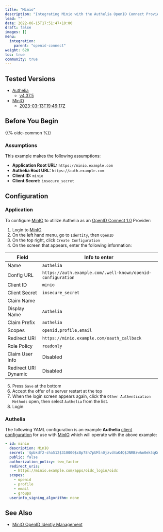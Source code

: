 ```yaml
---
title: "Minio"
description: "Integrating Minio with the Authelia OpenID Connect Provider."
lead: ""
date: 2022-06-15T17:51:47+10:00
draft: false
images: []
menu:
  integration:
    parent: "openid-connect"
weight: 620
toc: true
community: true
---
```


## Tested Versions

* [Authelia]
  * [v4.37.5](https://github.com/authelia/authelia/releases/tag/v4.37.5)
* [MinIO]
  * [2023-03-13T19:46:17Z](https://github.com/minio/minio/releases/tag/RELEASE.2023-03-13T19-46-17Z)

## Before You Begin

{{% oidc-common %}}

### Assumptions

This example makes the following assumptions:

* __Application Root URL:__ `https://minio.example.com`
* __Authelia Root URL:__ `https://auth.example.com`
* __Client ID:__ `minio`
* __Client Secret:__ `insecure_secret`

## Configuration

### Application

To configure [MinIO] to utilize Authelia as an [OpenID Connect 1.0] Provider:

1. Login to [MinIO]
2. On the left hand menu, go to `Identity`, then `OpenID`
3. On the top right, click `Create Configuration`
4. On the screen that appears, enter the following information:

| Field | Info to enter |
| ----- | ----- | 
| Name | `authelia` |
| Config URL | `https://auth.example.com/.well-known/openid-configuration` |
| Client ID | `minio` |
| Client Secret | `insecure_secret` |
| Claim Name | <blank> |
| Display Name | `Authelia` |
| Claim Prefix | `authelia` |
| Scopes | `openid,profile,email` |
| Redirect URI | `https://minio.example.com/oauth_callback` |
| Role Policy | `readonly` |
| Claim User Info | Disabled |
| Redirect URI Dynamic | Disabled |

5. Press `Save` at the bottom
6. Accept the offer of a server restart at the top
7. When the login screen appears again, click the `Other Authentication Methods` open, then select `Authelia` from the list.
8. Login

  
### Authelia

The following YAML configuration is an example __Authelia__
[client configuration](../../../configuration/identity-providers/open-id-connect.md#clients) for use with [MinIO]
which will operate with the above example:

```yaml
- id: minio
  description: MinIO
  secret: '$pbkdf2-sha512$310000$c8p78n7pUMln0jzvd4aK4Q$JNRBzwAo0ek5qKn50cFzzvE9RXV88h1wJn5KGiHrD0YKtZaR/nCb2CJPOsKaPK0hjf.9yHxzQGZziziccp6Yng'  # The digest of 'insecure_secret'.
  public: false
  authorization_policy: two_factor
  redirect_uris:
    - https://minio.example.com/apps/oidc_login/oidc
  scopes:
    - openid
    - profile
    - email
    - groups
  userinfo_signing_algorithm: none
```

## See Also

- [MinIO OpenID Identiy Management](https://min.io/docs/minio/linux/reference/minio-server/minio-server.html#minio-server-envvar-external-identity-management-openid)

[MinIO]: https://minio.com/
[Authelia]: https://www.authelia.com
[OpenID Connect 1.0]: ../../openid-connect/introduction.md 
